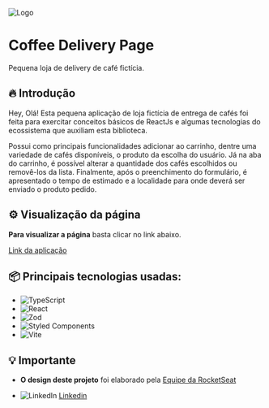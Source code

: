  
![Logo](https://i.imgur.com/WZR0wQC.png)

# Coffee Delivery Page

Pequena loja de delivery de café fictícia.

## 🔥 Introdução

Hey, Olá!
Esta pequena aplicação de loja fictícia de entrega de cafés foi feita para exercitar conceitos básicos de ReactJs e algumas tecnologias do ecossistema que auxiliam esta biblioteca.

Possui como principais funcionalidades adicionar ao carrinho, dentre uma variedade de cafés disponíveis, o produto da escolha do usuário. 
Já na aba do carrinho, é possível alterar a quantidade dos cafés escolhidos ou removê-los da lista. 
Finalmente, após o preenchimento do formulário, é apresentado o tempo de estimado e a localidade para onde deverá ser enviado o produto pedido.

## ⚙️ Visualização da página
**Para visualizar a página** basta clicar no link abaixo.

[Link da aplicação](https://coffee-delivery-shop.vercel.app/)

## 📦 Principais tecnologias usadas:

* ![TypeScript](https://img.shields.io/badge/typescript-%23007ACC.svg?style=for-the-badge&logo=typescript&logoColor=white)
* ![React](https://img.shields.io/badge/react-%2320232a.svg?style=for-the-badge&logo=react&logoColor=%2361DAFB)
* ![Zod](https://img.shields.io/badge/zod-%233068b7.svg?style=for-the-badge&logo=zod&logoColor=white)
* ![Styled Components](https://img.shields.io/badge/styled--components-DB7093?style=for-the-badge&logo=styled-components&logoColor=white)
* ![Vite](https://img.shields.io/badge/vite-%23646CFF.svg?style=for-the-badge&logo=vite&logoColor=white)


## 💡 Importante

* **O design deste projeto** foi elaborado pela [Equipe da RocketSeat](https://github.com/rocketseat-education)

*  ![LinkedIn](https://img.shields.io/badge/linkedin-%230077B5.svg?style=for-the-badge&logo=linkedin&logoColor=white) [Linkedin](https://www.linkedin.com/in/wwellingtonlima/)